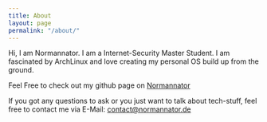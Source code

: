 ```yaml
---
title: About
layout: page
permalink: "/about/"
---
```


Hi, I am Normannator. I am a Internet-Security Master Student. I am fascinated by ArchLinux and love creating my personal OS build up from the ground. 

Feel Free to check out my github page on [Normannator](https://github.com/normannator)

If you got any questions to ask or you just want to talk about tech-stuff, feel free to contact me via E-Mail: contact@normannator.de
